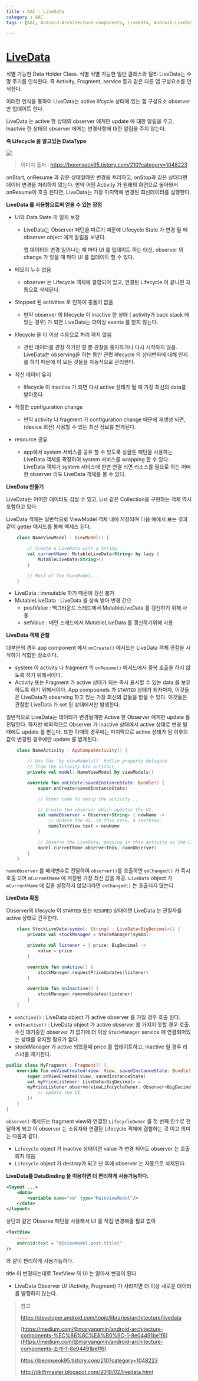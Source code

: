 ```yaml
---
title : AAC - LiveData
category : AAC
tags : [AAC, Android-Architecture-components, LiveData, Android-LiveData]

---
```




# [LiveData](https://developer.android.com/topic/libraries/architecture/livedata?hl=ko)

식별 가능한 Data Holder Class. 식별 식별 가능한 일반 클래스와 달리 LiveData는 수명 주기를 인식한다. 즉 Activity, Fragment, service 등과 같은 다른 앱 구성요소를 인식한다.

이러한 인식을 통하여 LiveData는 active lifcycle 상태에 있는 앱 구성요소 observer 만 업데이트 한다.

 LiveData 는 active 한 상태의 observer 에게만 update 에 대한 알림을 주고, Inactvie 한 상태의 observer 에게는 변경사항에 대한 알림을 주지 않는다. 

**즉 Lifecycle 을 알고있는 DataType**

<img src = "https://user-images.githubusercontent.com/52276038/91918749-cccc2280-ecfe-11ea-840d-1a96a3bbbe0e.png">

> 이미지 출처 : https://beomseok95.tistory.com/210?category=1048223

 onStart, onResume 과 같은 상태일때만 변경을 처리하고, onStop과 같은 상태라면 데이터 변경을 처리하지 않는다. 만약 어떤 Activity 가 원래의 화면으로 돌아와서 onResume이 호출 된다면, LiveData는 가장 마지막에 변경된 최신데이터를 실행한다.



**LiveData 를 사용함으로써 얻을 수 있는 장점**

- UI와 Data State 의 일치 보장

  - LiveData는 Observer 패턴을 따르기 때문에 Lifecycle State 가 변경 될 때 observer object 에게 알림을 보낸다.

    앱 데이터의 변경 일어나는 때 마다 UI 를 업데이트 하는 대신, observer 의 change 가 있을 때 마다 UI 를 업데이트 할 수 있다.

- 메모리 누수 없음

  - observer 는 Lifecycle 객체에 결합되어 있고, 연결된 Lifecycle 이 끝나면 자동으로 삭제된다.

- Stopped 된 activities 로 인하여 충돌이 없음

  - 만약 observer 의 lifecycle 이 inactive 한 상태 ( activity가 back stack 에 있는 경우) 가 되면 LiveData는 더이상 events 를 받지 않는다.

- lifecycle 을 더 이상 수동으로 처리 하지 않음

  - 관련 데이터를 관찰 하기만 할 뿐 관찰을 중지하거나 다시 시작하지 않음. LiveData는 observing을 하는 동안 관련 lifecycle 의 상태변화에 대해 인지를 하기 때문에 이 모든 것들을 자동적으로 관리한다.

- 최신 데이터 유지

  - lifecycle 이 inactive 가 되면 다시 active 상태가 될 때 가장 최신의 data를 받아온다.

- 적절한 configuration change

  - 만약 activity 나 fragment 가 configuration change 때문에 재생성 되면, (device 회전) 사용할 수 있는 최신 정보를 받게된다.

- resource 공유

  - app에서 system 서비스를 공유 할 수 있도록 싱글톤 패턴을 사용하는 LiveData 객체를 확장하여 system 서비스를 wrapping 할 수 있다. LiveData 객체가 system 서비스에 한변 연결 되면 리소스를 필요로 하는 어떠한 observer 라도 LiveData 객체를 볼 수 있다. 





**LiveData 만들기**

LiveData는 어떠한 데이터도 감쌀 수 있고, List 같은 Collection을 구현하는 객체 역시 포함하고 있다.

LiveData 객체는 일반적으로 ViewModel 객체 내에 저장되며 다음 예에서 보는 것과 같이 getter 메서드를 통해 엑세스 된다.

```kotlin
    class NameViewModel : ViewModel() {

        // Create a LiveData with a String
        val currentName: MutableLiveData<String> by lazy {
            MutableLiveData<String>()
        }

        // Rest of the ViewModel...
    }
```

- LiveData : immutable 하기 때문에 갱신 불가
- MutableLiveData : LiveData 를 상속 받아 변경 간으
  - postValue : 백그라운드 스레드에서 MutableLiveData 를 갱신하기 위해 사용
  - setValue : 메인 스레드에서 MutableLiveData 를 갱신하기위해 사용





**LiveData 객체 관찰**

대부분의 경우 app component 에서 `onCreate()` 메서드는 LiveData 객체 관찰을 시작하기 적합한 장소이다.

- system 이 activity 나 fragment 의 `onResume()` 메서드에서 중복 호출을 하지 않도록 하기 위해서이다.
- Activity 또는 Fragment 가 active 상태가 되는 즉시 표시할 수 있는 data 를 보유하도록 하기 위해서이다. App compoenets 가 `STARTED` 상태가 되자마자, 이것들은 LiveData가 observing 하고 있는 가장 최신의 값들을 받을 수 있다. 이것들은 관찰할 LiveData 가 set 된 상태에서만 발생한다.

일반적으로 LiveData는 데이타가 변경될때만 Active 한 Observer 에게만 update 를 전달한다. 하지만 예외적으로 Observer 가 inactive 상태에서 active 상태로 변경 될 때에도 update 를 받는다. 또한 이때의 경우에는 마지막으로 active 상태가 된 이후의 값이 변경된 경우에만 update 를 받게된다.



```kotlin
    class NameActivity : AppCompatActivity() {

        // Use the 'by viewModels()' Kotlin property delegate
        // from the activity-ktx artifact
        private val model: NameViewModel by viewModels()

        override fun onCreate(savedInstanceState: Bundle?) {
            super.onCreate(savedInstanceState)

            // Other code to setup the activity...

            // Create the observer which updates the UI.
            val nameObserver = Observer<String> { newName ->
                // Update the UI, in this case, a TextView.
                nameTextView.text = newName
            }

            // Observe the LiveData, passing in this activity as the LifecycleOwner and the observer.
            model.currentName.observe(this, nameObserver)
        }
    }
```

`nameObserver` 를 매개변수로 전달하여 `observer()`를 호출하면 `onChanged()` 가 즉시 호출 되어 `mCurrentName` 에 저장된 가장 최신 값을 제공. `LiveData` object 가 `mCurrentName` 에 값을 설정하지 않았더라면 `onChanged()` 는 호출되지 않는다.



**LiveData 확장**

Observer의 lifecycle 이 `STARTED` 또는 `RESUMED` 상태이면 LiveData 는 관찰자를 active 상태로 간주한다.

```kotlin
    class StockLiveData(symbol: String) : LiveData<BigDecimal>() {
        private val stockManager = StockManager(symbol)

        private val listener = { price: BigDecimal ->
            value = price
        }

        override fun onActive() {
            stockManager.requestPriceUpdates(listener)
        }

        override fun onInactive() {
            stockManager.removeUpdates(listener)
        }
    }
```

- `onActive()`  : LiveData object 가 active observer 를 가질 경우 호출 된다. 
- `onInactive()` : LiveData object 가 active observer 를 가지지 못할 경우 호출. 수신 대기중인 observer 가 없기에  더 이상 `StockManager` service 에 연결되어있는 상태를 유지할 필요가 없다.
- stockManager 가 active 되었을때 price 를 업데이트하고, inactive 일 경우 리스너를 제거한다.



```kotlin
public class MyFragment : Fragment() {
    override fun onViewCreated(view: View, savedInstanceState: Bundle?) {
        super.onViewCreated(view, savedInstanceState)
        val myPriceListener: LiveData<BigDecimal> = ...
        myPriceListener.observe(viewLifecycleOwner, Observer<BigDecimal> { price: BigDecimal? ->
            // Update the UI.
        })
    }
}
```

`observe()` 메서드는 fragment view와 연결된 `LifecycleOwner` 를 첫 번째 인수로 전달하게 되고 이 observer 는 소유자와 연결된 Lifecycle 객체에 결합하는 것 이고 의미는 다음과 같다.

- `Lifecycle` object 가 inactive 상태이면 value 가 변경 되어도 observer 는 호출 되지 않음
- `Lifecycle` object 가 destroy가 되고 난 후에 observer 는 자동으로 삭제된다.



**LiveData를 DataBinding 을 이용하면 더 편리하게 사용가능하다.**

```xml
<layout ...>
	<data>
		<variable name="vm" type="MainViewModel"/>
	</data>
</layout>
```

상단과 같은 Observe 패턴을 사용해서 UI 를 직접 변경해줄 필요 없이

```xml
<TextView
	....
	android:text = "@{viewmodel.post.title}"
/>
```

와 같이 편리하게 사용가능하다.

title 이 변경되는대로 TextView 의 UI 는 알아서 변경이 된다

- LiveData Observer UI (Activity, Fragment) 가 사라지면 더 이상 새로운 데이터를 발행하지 않는다.



> 참고
>
> https://developer.android.com/topic/libraries/architecture/livedata
>
> [https://medium.com/@maryangmin/android-architecture-components-%EC%86%8C%EA%B0%9C-1-8e04491be1f6](https://medium.com/@maryangmin/android-architecture-components-소개-1-8e04491be1f6)
>
> https://beomseok95.tistory.com/210?category=1048223
>
> http://dktfrmaster.blogspot.com/2018/02/livedata.html

